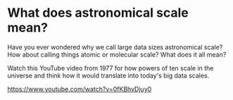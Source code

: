 # What does astronomical scale mean?
  
Have you ever wondered why we call large data sizes astronomical scale? How about calling things atomic or molecular scale? What does it all mean? 

Watch this YouTube video from 1977 for how powers of ten scale in the universe and think how it would translate into today's big data scales.

https://www.youtube.com/watch?v=0fKBhvDjuy0
